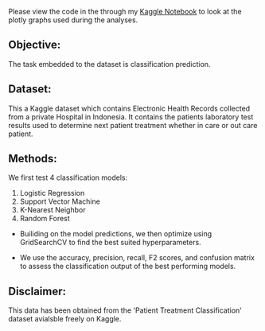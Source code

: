 Please view the code in the through my [Kaggle Notebook](https://www.kaggle.com/code/osbornepereira/ehc-classification) to look at the plotly graphs used during the analyses.

## Objective:
The task embedded to the dataset is classification prediction.

## Dataset:
This a Kaggle dataset which contains Electronic Health Records collected from a private Hospital in Indonesia.
It contains the patients laboratory test results used to determine next patient treatment whether in care or out care patient.


## Methods:
We first test 4 classification models:
1. Logistic Regression
2. Support Vector Machine
3. K-Nearest Neighbor
4. Random Forest

* Builiding on the model predictions, we then optimize using GridSearchCV to find the best suited hyperparameters.

* We use the accuracy, precision, recall, F2 scores, and confusion matrix to assess the classification output of the best performing models.

## Disclaimer:
This data has been obtained from the 'Patient Treatment Classification' dataset avialsble freely on Kaggle.

